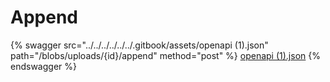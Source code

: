 # Append

{% swagger src="../../../../../../.gitbook/assets/openapi (1).json" path="/blobs/uploads/{id}/append" method="post" %}
[openapi (1).json](<../../../../../../.gitbook/assets/openapi (1).json>)
{% endswagger %}
